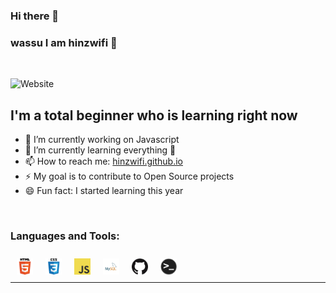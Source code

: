 ### Hi there 👋

### wassu I am hinzwifi 👋

<br />

![Website](https://img.shields.io/website?down_color=grey&down_message=BONK&label=HINZWIFI.github.io&style=for-the-badge&up_color=GREEN&up_message=running&url=https%3A%2F%2Fhinzwifi.github.io)
<br />

## I'm a total beginner who is learning right now

- 🔭 I’m currently working on Javascript
- 🌴 I’m currently learning everything 🙈
- 📫 How to reach me: [hinzwifi.github.io](https://hinzwifi.github.io)
- ⚡ My goal is to contribute to Open Source projects
- 😄 Fun fact: I started learning this year

<br />

### Languages and Tools:


<img align="left" alt="HTML5" width="26px" style="padding:10px;" src="https://raw.githubusercontent.com/github/explore/80688e429a7d4ef2fca1e82350fe8e3517d3494d/topics/html/html.png" />
<img align="left" alt="CSS3" width="26px" style="padding:10px;" src="https://raw.githubusercontent.com/github/explore/80688e429a7d4ef2fca1e82350fe8e3517d3494d/topics/css/css.png" />
<img align="left" alt="JavaScript" width="26px" style="padding:10px;" src="https://raw.githubusercontent.com/github/explore/80688e429a7d4ef2fca1e82350fe8e3517d3494d/topics/javascript/javascript.png" />
<!-- [<img align="left" alt="React" width="26px" src="https://raw.githubusercontent.com/github/explore/80688e429a7d4ef2fca1e82350fe8e3517d3494d/topics/react/react.png" />][reactplaylist] -->
<img align="left" alt="MySQL" width="26px"  style="padding:10px;" src="https://raw.githubusercontent.com/github/explore/80688e429a7d4ef2fca1e82350fe8e3517d3494d/topics/mysql/mysql.png" />
<img align="left" alt="GitHub" width="26px" style="padding:10px;" src="https://raw.githubusercontent.com/github/explore/78df643247d429f6cc873026c0622819ad797942/topics/github/github.png" />
<img align="left" alt="Terminal" width="26px" style="padding:10px;" src="https://raw.githubusercontent.com/github/explore/80688e429a7d4ef2fca1e82350fe8e3517d3494d/topics/terminal/terminal.png" />

<br />
<br />

---
